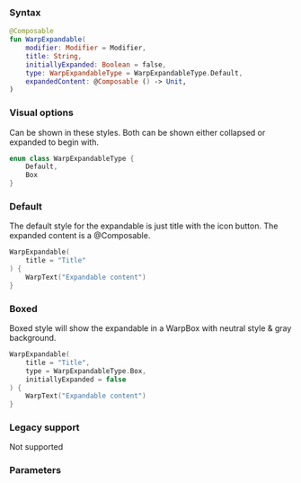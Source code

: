 
### Syntax

```kotlin example
@Composable
fun WarpExpandable(
    modifier: Modifier = Modifier,
    title: String,
    initiallyExpanded: Boolean = false,
    type: WarpExpandableType = WarpExpandableType.Default,
    expandedContent: @Composable () -> Unit,
)
```

### Visual options
Can be shown in these styles. Both can be shown either collapsed or expanded to begin with.

```kotlin example
enum class WarpExpandableType {
    Default,
    Box
}
```

### Default

The default style for the expandable is just title with the icon button. The expanded content is a @Composable.

```kotlin example
WarpExpandable(
    title = "Title"
) {
    WarpText("Expandable content")
}
```

### Boxed

Boxed style will show the expandable in a WarpBox with neutral style & gray background. 

```kotlin example
WarpExpandable(
    title = "Title",
    type = WarpExpandableType.Box,
    initiallyExpanded = false
) {
    WarpText("Expandable content")
}
```

### Legacy support
Not supported

### Parameters

<api-table type=android component="Expandable" />
